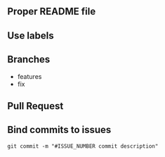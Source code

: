 ## Proper README file

## Use labels

## Branches

- features
- fix

## Pull Request

## Bind commits to issues

```
git commit -m "#ISSUE_NUMBER commit description"
```

